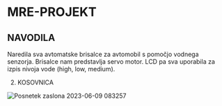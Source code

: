 # MRE-PROJEKT
## NAVODILA
Naredila sva avtomatske brisalce za avtomobil s pomočjo vodnega senzorja. Brisalce nam predstavlja servo motor. LCD pa sva uporabila za izpis nivoja vode (high, low, medium).

2.  KOSOVNICA



![Posnetek zaslona 2023-06-09 083257](https://github.com/PopIkona/MRE-PROJEKT/assets/129844304/64ae83cc-ac83-44c5-87fe-a2af1acc6b44)
